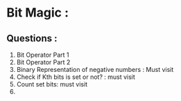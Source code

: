 # Bit Magic : 

## Questions : 

1. Bit Operator Part 1
2. Bit Operator Part 2
3. Binary Representation of negative numbers : Must visit
4. Check if Kth bits is set or not? : must visit
5. Count set bits: must visit
6. 